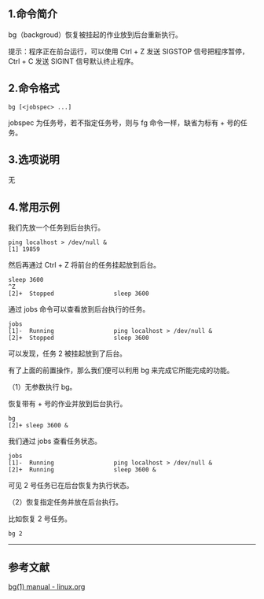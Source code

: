 ## 1.命令简介
bg（backgroud）恢复被挂起的作业放到后台重新执行。

提示：程序正在前台运行，可以使用 Ctrl + Z 发送 SIGSTOP 信号把程序暂停，Ctrl + C 发送  SIGINT 信号默认终止程序。

## 2.命令格式
```shell
bg [<jobspec> ...]
```
jobspec 为任务号，若不指定任务号，则与 fg 命令一样，缺省为标有 + 号的任务。

## 3.选项说明
无

## 4.常用示例
我们先放一个任务到后台执行。
```shell
ping localhost > /dev/null &
[1] 19859
```
然后再通过 Ctrl + Z 将前台的任务挂起放到后台。
```shell
sleep 3600
^Z
[2]+  Stopped                 sleep 3600
```
通过 jobs 命令可以查看放到后台执行的任务。
```shell
jobs
[1]-  Running                 ping localhost > /dev/null &
[2]+  Stopped                 sleep 3600
```
可以发现，任务 2 被挂起放到了后台。

有了上面的前置操作，那么我们便可以利用 bg 来完成它所能完成的功能。

（1）无参数执行 bg。

恢复带有 + 号的作业并放到后台执行。
```shell
bg
[2]+ sleep 3600 &
```
我们通过 jobs 查看任务状态。
```shell
jobs
[1]-  Running                 ping localhost > /dev/null &
[2]+  Running                 sleep 3600 &
```
可见 2 号任务已在后台恢复为执行状态。

（2）恢复指定任务并放在后台执行。

比如恢复 2 号任务。
```shell
bg 2
```

---
## 参考文献
[bg(1) manual - linux.org](https://www.linux.org/docs/man1/bg.html)
